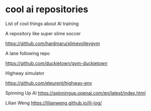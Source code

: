 # cool ai repositories
List of cool things about AI training

A repository like super slime soccer

https://github.com/hardmaru/slimevolleygym


A lane following repo

https://github.com/duckietown/gym-duckietown

Highway simulator

https://github.com/eleurent/highway-env

Spinning Up AI
https://spinningup.openai.com/en/latest/index.html

Lilian Weng
https://lilianweng.github.io/lil-log/
